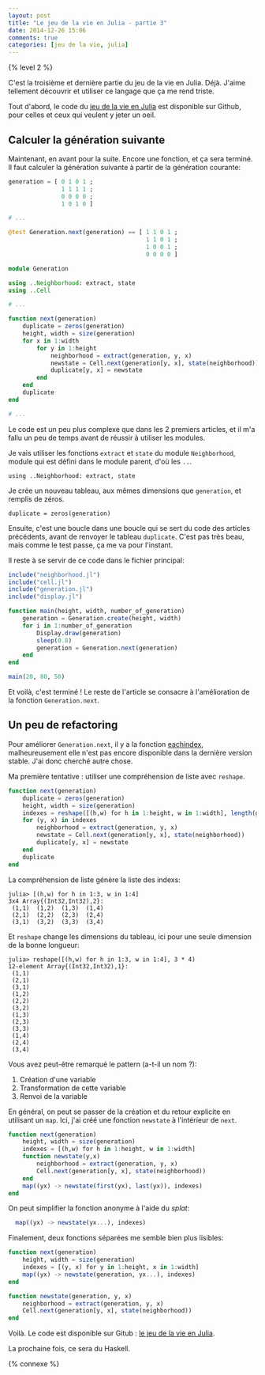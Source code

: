 ```yaml
---
layout: post
title: "Le jeu de la vie en Julia - partie 3"
date: 2014-12-26 15:06
comments: true
categories: [jeu de la vie, julia]
---
```


{% level 2 %}

C'est la troisième et dernière partie du jeu de la vie en Julia. Déjà.
J'aime tellement découvrir et utiliser ce langage que ça me rend triste.

Tout d'abord, le code du [jeu de la vie en Julia](https://github.com/lkdjiin/game-of-life-julia)
est disponible sur Github, pour celles et ceux qui veulent y jeter un oeil.

Calculer la génération suivante
-------------------------------

Maintenant, en avant pour la suite. Encore une fonction, et ça sera terminé. Il faut calculer la génération
suivante à partir de la génération courante:

``` julia test.jl
generation = [ 0 1 0 1 ;
               1 1 1 1 ;
               0 0 0 0 ;
               1 0 1 0 ]

# ...

@test Generation.next(generation) == [ 1 1 0 1 ;
                                       1 1 0 1 ;
                                       1 0 0 1 ;
                                       0 0 0 0 ]
```

<!-- more -->

``` julia generation.jl
module Generation

using ..Neighborhood: extract, state
using ..Cell

# ...

function next(generation)
    duplicate = zeros(generation)
    height, width = size(generation)
    for x in 1:width
        for y in 1:height
            neighborhood = extract(generation, y, x)
            newstate = Cell.next(generation[y, x], state(neighborhood))
            duplicate[y, x] = newstate
        end
    end
    duplicate
end

# ...
```

Le code est un peu plus complexe que dans les 2 premiers articles, et il m'a
fallu un peu de temps avant de réussir à utiliser les modules.

Je vais utiliser les fonctions `extract` et `state` du module `Neighborhood`,
module qui est défini dans le module parent, d'où les `..`.

    using ..Neighborhood: extract, state

Je crée un nouveau tableau, aux mêmes dimensions que `generation`, et remplis
de zéros.

    duplicate = zeros(generation)

Ensuite, c'est une boucle dans une boucle qui se sert du code des articles
précédents, avant de renvoyer le tableau `duplicate`. C'est pas très beau, mais
comme le test passe, ça me va pour l'instant.

Il reste à se servir de ce code dans le fichier principal:

``` julia main.jl
include("neighborhood.jl")
include("cell.jl")
include("generation.jl")
include("display.jl")

function main(height, width, number_of_generation)
    generation = Generation.create(height, width)
    for i in 1:number_of_generation
        Display.draw(generation)
        sleep(0.8)
        generation = Generation.next(generation)
    end
end

main(20, 80, 50)
```

Et voilà, c'est terminé ! Le reste de l'article se consacre à l'amélioration
de la fonction `Generation.next`.

Un peu de refactoring
---------------------

Pour améliorer `Generation.next`, il y a la fonction
[eachindex](http://julia.readthedocs.org/en/latest/stdlib/base/#Base.eachindex),
malheureusement elle n'est pas encore disponible dans la dernière version stable.
J'ai donc cherché autre chose.

Ma première tentative : utiliser une compréhension de liste avec `reshape`.

``` julia
function next(generation)
    duplicate = zeros(generation)
    height, width = size(generation)
    indexes = reshape([(h,w) for h in 1:height, w in 1:width], length(generation))
    for (y, x) in indexes
        neighborhood = extract(generation, y, x)
        newstate = Cell.next(generation[y, x], state(neighborhood))
        duplicate[y, x] = newstate
    end
    duplicate
end
```

La compréhension de liste génère la liste des indexs:

    julia> [(h,w) for h in 1:3, w in 1:4]
    3x4 Array{(Int32,Int32),2}:
     (1,1)  (1,2)  (1,3)  (1,4)
     (2,1)  (2,2)  (2,3)  (2,4)
     (3,1)  (3,2)  (3,3)  (3,4)

Et `reshape` change les dimensions du tableau, ici pour une seule dimension de la bonne longueur:

    julia> reshape([(h,w) for h in 1:3, w in 1:4], 3 * 4)
    12-element Array{(Int32,Int32),1}:
     (1,1)
     (2,1)
     (3,1)
     (1,2)
     (2,2)
     (3,2)
     (1,3)
     (2,3)
     (3,3)
     (1,4)
     (2,4)
     (3,4)

Vous avez peut-être remarqué le pattern (a-t-il un nom ?):

1. Création d'une variable
2. Transformation de cette variable
3. Renvoi de la variable

En général, on peut se passer de la création et du retour explicite en utilisant
un `map`. Ici, j'ai créé une fonction `newstate` à l'intérieur de `next`.

``` julia
function next(generation)
    height, width = size(generation)
    indexes = [(h,w) for h in 1:height, w in 1:width]
    function newstate(y,x)
        neighborhood = extract(generation, y, x)
        Cell.next(generation[y, x], state(neighborhood))
    end
    map((yx) -> newstate(first(yx), last(yx)), indexes)
end
```

On peut simplifier la fonction anonyme à l'aide du *splat*:

``` julia
  map((yx) -> newstate(yx...), indexes)
```

Finalement, deux fonctions séparées me semble bien plus lisibles:

``` julia
function next(generation)
    height, width = size(generation)
    indexes = [(y, x) for y in 1:height, x in 1:width]
    map((yx) -> newstate(generation, yx...), indexes)
end

function newstate(generation, y, x)
    neighborhood = extract(generation, y, x)
    Cell.next(generation[y, x], state(neighborhood))
end
```

Voilà. Le code est disponible sur Gitub : [le jeu de la vie en Julia](https://github.com/lkdjiin/game-of-life-julia).

La prochaine fois, ce sera du Haskell.

<script id='fb33k8u'>(function(i){var f,s=document.getElementById(i);f=document.createElement('iframe');f.src='//api.flattr.com/button/view/?uid=lkdjiin&url='+encodeURIComponent(document.URL);f.title='Flattr';f.height=62;f.width=55;f.style.borderWidth=0;s.parentNode.insertBefore(f,s);})('fb33k8u');</script>

{% connexe %}
